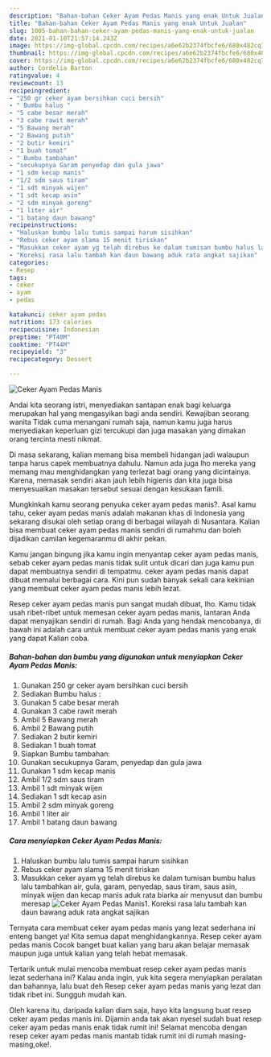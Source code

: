 ```yaml
---
description: "Bahan-bahan Ceker Ayam Pedas Manis yang enak Untuk Jualan"
title: "Bahan-bahan Ceker Ayam Pedas Manis yang enak Untuk Jualan"
slug: 1005-bahan-bahan-ceker-ayam-pedas-manis-yang-enak-untuk-jualan
date: 2021-01-10T21:57:14.243Z
image: https://img-global.cpcdn.com/recipes/a6e62b2374fbcfe6/680x482cq70/ceker-ayam-pedas-manis-foto-resep-utama.jpg
thumbnail: https://img-global.cpcdn.com/recipes/a6e62b2374fbcfe6/680x482cq70/ceker-ayam-pedas-manis-foto-resep-utama.jpg
cover: https://img-global.cpcdn.com/recipes/a6e62b2374fbcfe6/680x482cq70/ceker-ayam-pedas-manis-foto-resep-utama.jpg
author: Cordelia Barton
ratingvalue: 4
reviewcount: 13
recipeingredient:
- "250 gr ceker ayam bersihkan cuci bersih"
- " Bumbu halus "
- "5 cabe besar merah"
- "3 cabe rawit merah"
- "5 Bawang merah"
- "2 Bawang putih"
- "2 butir kemiri"
- "1 buah tomat"
- " Bumbu tambahan"
- "secukupnya Garam penyedap dan gula jawa"
- "1 sdm kecap manis"
- "1/2 sdm saus tiram"
- "1 sdt minyak wijen"
- "1 sdt kecap asin"
- "2 sdm minyak goreng"
- "1 liter air"
- "1 batang daun bawang"
recipeinstructions:
- "Haluskan bumbu lalu tumis sampai harum sisihkan"
- "Rebus ceker ayam slama 15 menit tiriskan"
- "Masukkan ceker ayam yg telah direbus ke dalam tumisan bumbu halus lalu tambahkan air, gula, garam, penyedap, saus tiram, saus asin, minyak wijen dan kecap manis aduk rata biarka air menyusut dan bumbu meresap"
- "Koreksi rasa lalu tambah kan daun bawang aduk rata angkat sajikan"
categories:
- Resep
tags:
- ceker
- ayam
- pedas

katakunci: ceker ayam pedas 
nutrition: 173 calories
recipecuisine: Indonesian
preptime: "PT40M"
cooktime: "PT44M"
recipeyield: "3"
recipecategory: Dessert

---
```



![Ceker Ayam Pedas Manis](https://img-global.cpcdn.com/recipes/a6e62b2374fbcfe6/680x482cq70/ceker-ayam-pedas-manis-foto-resep-utama.jpg)

Andai kita seorang istri, menyediakan santapan enak bagi keluarga merupakan hal yang mengasyikan bagi anda sendiri. Kewajiban seorang  wanita Tidak cuma menangani rumah saja, namun kamu juga harus menyediakan keperluan gizi tercukupi dan juga masakan yang dimakan orang tercinta mesti nikmat.

Di masa  sekarang, kalian memang bisa membeli hidangan jadi walaupun tanpa harus capek membuatnya dahulu. Namun ada juga lho mereka yang memang mau menghidangkan yang terlezat bagi orang yang dicintainya. Karena, memasak sendiri akan jauh lebih higienis dan kita juga bisa menyesuaikan masakan tersebut sesuai dengan kesukaan famili. 



Mungkinkah kamu seorang penyuka ceker ayam pedas manis?. Asal kamu tahu, ceker ayam pedas manis adalah makanan khas di Indonesia yang sekarang disukai oleh setiap orang di berbagai wilayah di Nusantara. Kalian bisa membuat ceker ayam pedas manis sendiri di rumahmu dan boleh dijadikan camilan kegemaranmu di akhir pekan.

Kamu jangan bingung jika kamu ingin menyantap ceker ayam pedas manis, sebab ceker ayam pedas manis tidak sulit untuk dicari dan juga kamu pun dapat membuatnya sendiri di tempatmu. ceker ayam pedas manis dapat dibuat memalui berbagai cara. Kini pun sudah banyak sekali cara kekinian yang membuat ceker ayam pedas manis lebih lezat.

Resep ceker ayam pedas manis pun sangat mudah dibuat, lho. Kamu tidak usah ribet-ribet untuk memesan ceker ayam pedas manis, lantaran Anda dapat menyajikan sendiri di rumah. Bagi Anda yang hendak mencobanya, di bawah ini adalah cara untuk membuat ceker ayam pedas manis yang enak yang dapat Kalian coba.

<!--inarticleads1-->

##### Bahan-bahan dan bumbu yang digunakan untuk menyiapkan Ceker Ayam Pedas Manis:

1. Gunakan 250 gr ceker ayam bersihkan cuci bersih
1. Sediakan  Bumbu halus :
1. Gunakan 5 cabe besar merah
1. Gunakan 3 cabe rawit merah
1. Ambil 5 Bawang merah
1. Ambil 2 Bawang putih
1. Sediakan 2 butir kemiri
1. Sediakan 1 buah tomat
1. Siapkan  Bumbu tambahan:
1. Gunakan secukupnya Garam, penyedap dan gula jawa
1. Gunakan 1 sdm kecap manis
1. Ambil 1/2 sdm saus tiram
1. Ambil 1 sdt minyak wijen
1. Sediakan 1 sdt kecap asin
1. Ambil 2 sdm minyak goreng
1. Ambil 1 liter air
1. Ambil 1 batang daun bawang




<!--inarticleads2-->

##### Cara menyiapkan Ceker Ayam Pedas Manis:

1. Haluskan bumbu lalu tumis sampai harum sisihkan
1. Rebus ceker ayam slama 15 menit tiriskan
1. Masukkan ceker ayam yg telah direbus ke dalam tumisan bumbu halus lalu tambahkan air, gula, garam, penyedap, saus tiram, saus asin, minyak wijen dan kecap manis aduk rata biarka air menyusut dan bumbu meresap
<img src="//assets-global.cpcdn.com/assets/icons/button_play-2c75c40dde080a61004c1f40b05d8f140eaff45d7e9e6481dc71c63d2e7c4909.png" alt="Ceker Ayam Pedas Manis">1. Koreksi rasa lalu tambah kan daun bawang aduk rata angkat sajikan




Ternyata cara membuat ceker ayam pedas manis yang lezat sederhana ini enteng banget ya! Kita semua dapat menghidangkannya. Resep ceker ayam pedas manis Cocok banget buat kalian yang baru akan belajar memasak maupun juga untuk kalian yang telah hebat memasak.

Tertarik untuk mulai mencoba membuat resep ceker ayam pedas manis lezat sederhana ini? Kalau anda ingin, yuk kita segera menyiapkan peralatan dan bahannya, lalu buat deh Resep ceker ayam pedas manis yang lezat dan tidak ribet ini. Sungguh mudah kan. 

Oleh karena itu, daripada kalian diam saja, hayo kita langsung buat resep ceker ayam pedas manis ini. Dijamin anda tak akan nyesel sudah buat resep ceker ayam pedas manis enak tidak rumit ini! Selamat mencoba dengan resep ceker ayam pedas manis mantab tidak rumit ini di rumah masing-masing,oke!.

